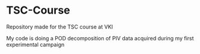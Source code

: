 # TSC-Course
Repository made for the TSC course at VKI

My code is doing a POD decomposition of PIV data acquired during my first experimental campaign
